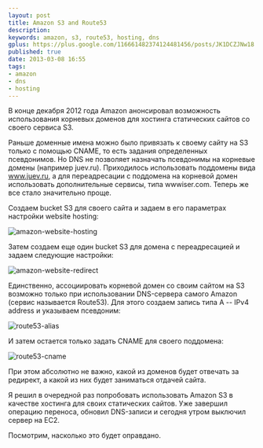 ```yaml
---
layout: post
title: Amazon S3 and Route53
description: 
keywords: amazon, s3, route53, hosting, dns
gplus: https://plus.google.com/116661482374124481456/posts/JK1DCZJNw18
published: true
date: 2013-03-08 16:55
tags:
- amazon
- dns
- hosting
---
```


В конце декабря 2012 года Amazon анонсировал возможность использования корневых доменов для хостинга статических сайтов со своего сервиса S3. 

Раньше доменные имена можно было привязать к своему сайту на S3 только с помощью CNAME, то есть задания определенных псевдонимов. Но DNS не позволяет назначать псевдонимы на корневые домены (например juev.ru). Приходилось использовать поддомены вида www.juev.ru, а для переадресации с поддомена на корневой домен использовать дополнительные сервисы, типа wwwiser.com. Теперь же все стало значительно проще.

Создаем bucket S3 для своего сайта и задаем в его параметрах настройки website hosting:

![amazon-website-hosting](http://static.juev.ru/2013/03/amazon-website-hosting.png "Settings WebSite Hosting in Amazon S3")

Затем создаем еще один bucket S3 для домена с переадресацией и задаем следующие настройки:

![amazon-website-redirect](http://static.juev.ru/2013/03/amazon-webhosting-redirect.png "Settings WebSite Hosting Redirect in Amazon S3")

Единственно, ассоциировать корневой домен со своим сайтом на S3 возможно только при использовании DNS-сервера самого Amazon (сервис называется Route53). Для этого создаем запись типа A -- IPv4 address и указываем псевдоним:

![route53-alias](http://static.juev.ru/2013/03/route53-alias.png "Settings Route53 Alias")

И затем остается только задать CNAME для своего поддомена:

![route53-cname](http://static.juev.ru/2013/03/route53-cname.png "Settings Route53 CNAME")

При этом абсолютно не важно, какой из доменов будет отвечать за редирект, а какой из них будет заниматься отдачей сайта.

Я решил в очередной раз попробовать использовать Amazon S3 в качестве хостинга для своих статических сайтов. Уже завершил операцию переноса, обновил DNS-записи и сегодня утром выключил сервер на EC2.

Посмотрим, насколько это будет оправдано.
